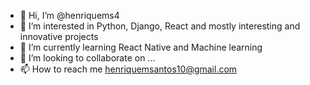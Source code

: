 - 👋 Hi, I’m @henriquems4
- 👀 I’m interested in Python, Django, React and mostly interesting and innovative projects
- 🌱 I’m currently learning React Native and Machine learning
- 💞️ I’m looking to collaborate on ...
- 📫 How to reach me henriquemsantos10@gmail.com

<!---
henriquems4/henriquems4 is a ✨ special ✨ repository because its `README.md` (this file) appears on your GitHub profile.
You can click the Preview link to take a look at your changes.
--->
